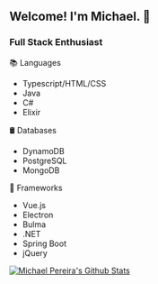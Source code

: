 ## Welcome! I'm Michael. 🙂
### Full Stack Enthusiast

📚 Languages
- Typescript/HTML/CSS
- Java
- C#
- Elixir

🛢 Databases
- DynamoDB
- PostgreSQL
- MongoDB


🎨 Frameworks
- Vue.js
- Electron
- Bulma
- .NET
- Spring Boot
- jQuery

[![Michael Pereira's Github Stats](https://github-readme-stats.vercel.app/api?username=Mwpereira&show_icons=true&theme=tokyonight)](https://github.com/anuraghazra/github-readme-stats)
<!--
**Mwpereira/Mwpereira** is a ✨ _special_ ✨ repository because its `README.md` (this file) appears on your GitHub profile.

-->

